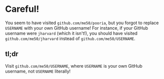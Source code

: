 # Careful!

You seem to have visited `github.com/me50/pooria`, but you forgot to replace `USERNAME` with your own GitHub username! For instance, if your GitHub username were `jharvard` (which it isn't!), you should have visited `github.com/me50/jharvard` instead of `github.com/me50/USERNAME`.

## tl;dr

Visit `github.com/me50/USERNAME`, where `USERNAME` is your own GitHub username, not `USERNAME` literally!
